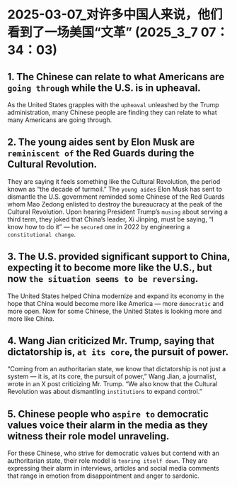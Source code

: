 # 2025-03-07_对许多中国人来说，他们看到了一场美国“文革” (2025_3_7 07：34：03)



## 1. The Chinese can relate to what Americans are `going through` while the U.S. is in upheaval.

As the United States grapples with the `upheaval` unleashed by the Trump administration, many Chinese people are finding they can relate to what many Americans are going through.


## 2. The young aides sent by Elon Musk are `reminiscent of` the Red Guards during the Cultural Revolution.

They are saying it feels something like the Cultural Revolution, the period known as “the decade of turmoil.” The `young aides` Elon Musk has sent to dismantle the U.S. government reminded some Chinese of the Red Guards whom Mao Zedong enlisted to destroy the bureaucracy at the peak of the Cultural Revolution. Upon hearing President Trump’s `musing` about serving a third term, they joked that China’s leader, Xi Jinping, must be saying, “I know how to do it” — he `secured` one in 2022 by engineering a `constitutional change`.


## 3. The U.S. provided significant support to China, expecting it to become more like the U.S., but now `the situation seems to be reversing`.

The United States helped China modernize and expand its economy in the hope that China would become more like America — more `democratic` and more open. Now for some Chinese, the United States is looking more and more like China.


## 4. Wang Jian criticized Mr. Trump, saying that dictatorship is, `at its core`, the pursuit of power.

“Coming from an authoritarian state, we know that dictatorship is not just a system — it is, at its core, the pursuit of power,” Wang Jian, a journalist, wrote in an X post criticizing Mr. Trump. “We also know that the Cultural Revolution was about dismantling `institutions` to expand control.”

## 5. Chinese people who `aspire to` democratic values voice their alarm in the media as they witness their role model unraveling.

For these Chinese, who strive for democratic values but contend with an authoritarian state, their role model is `tearing itself down`. They are expressing their alarm in interviews, articles and social media comments that range in emotion from disappointment and anger to sardonic.